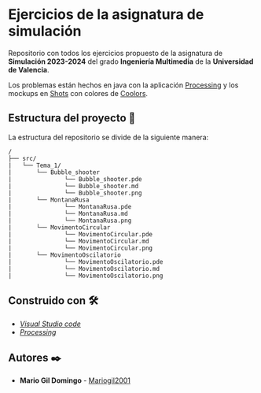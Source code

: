 # Ejercicios de la asignatura de simulación

Repositorio con todos los ejercicios propuesto de la asignatura de **Simulación 2023-2024** del grado **Ingeniería Multimedia** de la **Universidad de Valencia**. 

Los problemas están hechos en java con la aplicación [Processing](https://processing.org/) y los mockups en [Shots](https://shots.so/) con colores de [Coolors](https://coolors.co/).

## Estructura del proyecto 🚀

La estructura del repositorio se divide de la siguiente manera:

```
/
├── src/
|   └── Tema_1/
|       └── Bubble_shooter
|               └── Bubble_shooter.pde
|               └── Bubble_shooter.md
|               └── Bubble_shooter.png
|       └── MontanaRusa
|               └── MontanaRusa.pde
|               └── MontanaRusa.md
|               └── MontanaRusa.png
|       └── MovimentoCircular
|               └── MovimentoCircular.pde
|               └── MovimentoCircular.md
|               └── MovimentoCircular.png
|       └── MovimentoOscilatorio
|               └── MovimentoOscilatorio.pde
|               └── MovimentoOscilatorio.md
|               └── MovimentoOscilatorio.png

```
## Construido con 🛠️

- _[Visual Studio code](https://code.visualstudio.com/)_
- _[Processing](https://processing.org/)_

## Autores ✒️

* **Mario Gil Domingo** - [Mariogil2001](https://github.com/Mariogil2001)
